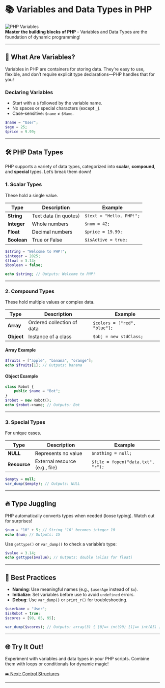 # 📚 Variables and Data Types in PHP

![PHP Variables](https://img.shields.io/badge/PHP-Variables%20&%20Data%20Types-blue?style=for-the-badge&logo=php)  
**Master the building blocks of PHP** - Variables and Data Types are the foundation of dynamic programming!

---

## 🌟 What Are Variables?

Variables in PHP are containers for storing data. They’re easy to use, flexible, and don’t require explicit type declarations—PHP handles that for you!

### Declaring Variables
- Start with a `$` followed by the variable name.
- No spaces or special characters (except `_`).
- Case-sensitive: `$name` ≠ `$Name`.

```php
$name = "User";
$age = 25;
$price = 9.99;
```

---

## 🛠️ PHP Data Types

PHP supports a variety of data types, categorized into **scalar**, **compound**, and **special** types. Let’s break them down!

### 1. Scalar Types
These hold a single value.

| Type        | Description                     | Example                  |
|-------------|---------------------------------|--------------------------|
| **String**  | Text data (in quotes)          | `$text = "Hello, PHP!";` |
| **Integer** | Whole numbers                 | `$num = 42;`            |
| **Float**   | Decimal numbers               | `$price = 19.99;`       |
| **Boolean** | True or False                 | `$isActive = true;`     |

```php
$string = "Welcome to PHP!";
$integer = 2025;
$float = 3.14;
$boolean = false;

echo $string; // Outputs: Welcome to PHP!
```

---

### 2. Compound Types
These hold multiple values or complex data.

| Type        | Description                     | Example                  |
|-------------|---------------------------------|--------------------------|
| **Array**   | Ordered collection of data     | `$colors = ["red", "blue"];` |
| **Object**  | Instance of a class            | `$obj = new stdClass;`   |

#### Array Example
```php
$fruits = ["apple", "banana", "orange"];
echo $fruits[1]; // Outputs: banana
```

#### Object Example
```php
class Robot {
    public $name = "Bot";
}
$robot = new Robot();
echo $robot->name; // Outputs: Bot
```

---

### 3. Special Types
For unique cases.

| Type        | Description                     | Example                  |
|-------------|---------------------------------|--------------------------|
| **NULL**    | Represents no value            | `$nothing = null;`       |
| **Resource**| External resource (e.g., file) | `$file = fopen("data.txt", "r");` |

```php
$empty = null;
var_dump($empty); // Outputs: NULL
```

---

## 🔥 Type Juggling
PHP automatically converts types when needed (loose typing). Watch out for surprises!

```php
$num = "10" + 5; // String "10" becomes integer 10
echo $num; // Outputs: 15
```

Use `gettype()` or `var_dump()` to check a variable’s type:
```php
$value = 3.14;
echo gettype($value); // Outputs: double (alias for float)
```

---

## 🎯 Best Practices
- **Naming**: Use meaningful names (e.g., `$userAge` instead of `$x`).
- **Initialize**: Set variables before use to avoid `undefined` errors.
- **Debug**: Use `var_dump()` or `print_r()` for troubleshooting.

```php
$userName = "User";
$isRobot = true;
$scores = [90, 85, 95];

var_dump($scores); // Outputs: array(3) { [0]=> int(90) [1]=> int(85) [2]=> int(95) }
```

---

## 🌐 Try It Out!
Experiment with variables and data types in your PHP scripts. Combine them with loops or conditionals for dynamic magic!

[➡️ Next: Control Structures](#control-structures)

---
